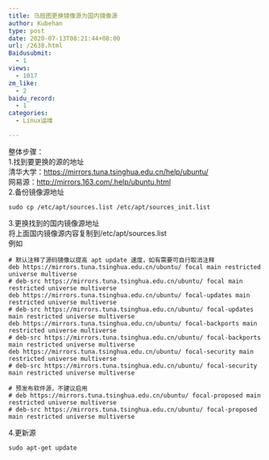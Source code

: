 ```yaml
---
title: 乌班图更换镜像源为国内镜像源
author: Kubehan
type: post
date: 2020-07-13T08:21:44+08:00
url: /2638.html
Baidusubmit:
  - 1
views:
  - 1017
zm_like:
  - 2
baidu_record:
  - 1
categories:
  - Linux运维

---
```

整体步骤：  
1.找到要更换的源的地址  
清华大学：<https://mirrors.tuna.tsinghua.edu.cn/help/ubuntu/>  
网易源：<http://mirrors.163.com/.help/ubuntu.html>  
2.备份镜像源地址

<pre><code class="language-bash">sudo cp /etc/apt/sources.list /etc/apt/sources_init.list</code></pre>

3.更换找到的国内镜像源地址  
将上面国内镜像源内容复制到/etc/apt/sources.list  
例如

<pre><code class="language-bash"># 默认注释了源码镜像以提高 apt update 速度，如有需要可自行取消注释
deb https://mirrors.tuna.tsinghua.edu.cn/ubuntu/ focal main restricted universe multiverse
# deb-src https://mirrors.tuna.tsinghua.edu.cn/ubuntu/ focal main restricted universe multiverse
deb https://mirrors.tuna.tsinghua.edu.cn/ubuntu/ focal-updates main restricted universe multiverse
# deb-src https://mirrors.tuna.tsinghua.edu.cn/ubuntu/ focal-updates main restricted universe multiverse
deb https://mirrors.tuna.tsinghua.edu.cn/ubuntu/ focal-backports main restricted universe multiverse
# deb-src https://mirrors.tuna.tsinghua.edu.cn/ubuntu/ focal-backports main restricted universe multiverse
deb https://mirrors.tuna.tsinghua.edu.cn/ubuntu/ focal-security main restricted universe multiverse
# deb-src https://mirrors.tuna.tsinghua.edu.cn/ubuntu/ focal-security main restricted universe multiverse

# 预发布软件源，不建议启用
# deb https://mirrors.tuna.tsinghua.edu.cn/ubuntu/ focal-proposed main restricted universe multiverse
# deb-src https://mirrors.tuna.tsinghua.edu.cn/ubuntu/ focal-proposed main restricted universe multiverse</code></pre>

4.更新源

<pre><code class="language-bash">sudo apt-get update</code></pre>